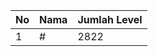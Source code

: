 | No | Nama            | Jumlah Level |
|----|-----------------|--------------|
| 1  | #    |    2822        |
